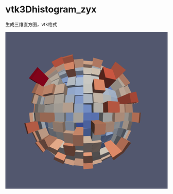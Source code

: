 # vtk3Dhistogram_zyx
生成三维直方图，vtk格式

![image](https://github.com/YX-Zou/vtk3Dhistogram_zyx/blob/master/image/1.png)
